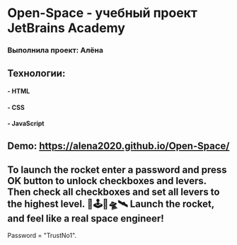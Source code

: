 # Open-Space - yчебный проект JetBrains Academy
### Выполнила проект: Алёна

## Технологии:
#### - HTML
#### - CSS 
#### - JavaScript

## Demo: https://alena2020.github.io/Open-Space/

##  To launch the rocket  enter a password and press OK button to unlock checkboxes and levers. Then check all checkboxes and set all levers to the highest level.     🌌🕹🚀🛸🛰 Launch the rocket, and feel like a real space engineer!
Password  = "TrustNo1". 
 

